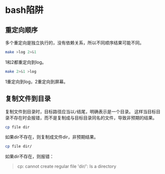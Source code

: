 # bash陷阱

## 重定向顺序

多个重定向是独立执行的，没有依赖关系，所以不同顺序结果可能不同。

```bash
make >log 2>&1
```

1和2都重定向到log。

```bash
make 2>&1 >log
```

1重定向到log，2重定向到屏幕。

## 复制文件到目录

复制文件到目录时，目标路径应当以`/`结尾，明确表示是一个目录。
这样当目标目录不存在时会报错，而不是复制成与目标目录同名的文件，导致非预期的结果。

```bash
cp file dir
```

如果dir不存在，则复制成文件dir，非预期结果。

```bash
cp file dir/
```

如果dir不存在，则报错：

> cp: cannot create regular file 'dir/': Is a directory
